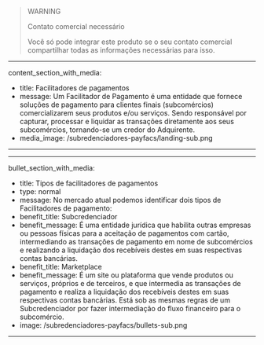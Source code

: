 > WARNING
>
> Contato comercial necessário
>
> Você só pode integrar este produto se o seu contato comercial compartilhar todas as informações necessárias para isso.

---
content_section_with_media: 
 - title: Facilitadores de pagamentos
 - message: Um Facilitador de Pagamento é uma entidade que fornece soluções de pagamento para clientes finais (subcomércios) comercializarem seus produtos e/ou serviços. Sendo responsável por capturar, processar e liquidar as transações diretamente aos seus subcomércios, tornando-se um credor do Adquirente.
 - media_image: /subredenciadores-payfacs/landing-sub.png
---

---
bullet_section_with_media: 
 - title: Tipos de facilitadores de pagamentos
 - type: normal
 - message: No mercado atual podemos identificar dois tipos de Facilitadores de pagamento:
 - benefit_title: Subcredenciador
 - benefit_message: É uma entidade jurídica que habilita outras empresas ou pessoas físicas para a aceitação de pagamentos com cartão, intermediando as transações de pagamento em nome de subcomércios e realizando a liquidação dos recebíveis destes em suas respectivas contas bancárias.
 - benefit_title: Marketplace
 - benefit_message: É um site ou plataforma que vende produtos ou serviços, próprios e de terceiros, e que intermedia as transações de pagamento e realiza a liquidação dos recebíveis destes em suas respectivas contas bancárias. Está sob as mesmas regras de um Subcredenciador por fazer intermediação do fluxo financeiro para o subcomércio.
 - image: /subredenciadores-payfacs/bullets-sub.png
---